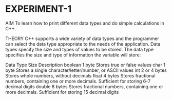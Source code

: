 # EXPERIMENT-1

AIM
To learn how to print different data types and do simple calculations in  C++.

THEORY
C++ supports a wide variety of data types and the programmer can select the data type appropriate to the needs of the application. Data types specify the size and types of values to be stored.
The data type specifies the size and type of information the variable will store:

Data Type	Size	Description
boolean	1 byte	Stores true or false values
char	1 byte	Stores a single character/letter/number, or ASCII values
int	2 or 4 bytes	Stores whole numbers, without decimals
float	4 bytes	Stores fractional numbers, containing one or more decimals. Sufficient for storing 6-7 decimal digits
double	8 bytes	Stores fractional numbers, containing one or more decimals. Sufficient for storing 15 decimal digits

